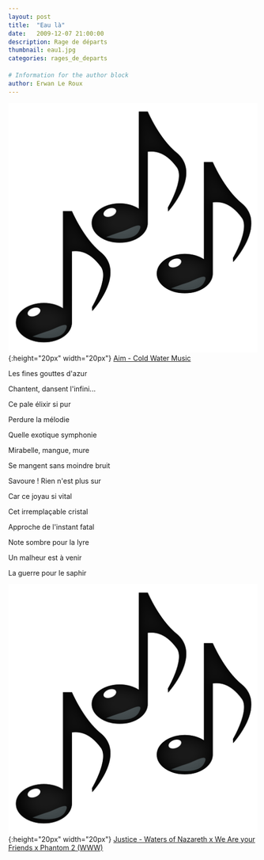 ```yaml
---
layout: post
title:  "Eau là"
date:   2009-12-07 21:00:00
description: Rage de départs
thumbnail: eau1.jpg
categories: rages_de_departs

# Information for the author block
author: Erwan Le Roux
---
```





![](/assets/img/notes.png){:height="20px" width="20px"} [Aim - Cold Water Music][link1] 


Les fines gouttes d'azur

Chantent, dansent l'infini...


Ce pale élixir si pur

Perdure la mélodie



Quelle exotique symphonie

Mirabelle, mangue, mure

Se mangent sans moindre bruit

Savoure ! Rien n'est plus sur



Car ce joyau si vital

Cet irremplaçable cristal

Approche de l'instant fatal


Note sombre pour la lyre

Un malheur est à venir

La guerre pour le saphir



![](/assets/img/notes.png){:height="20px" width="20px"} [Justice - Waters of Nazareth x We Are your Friends x Phantom 2 (WWW)][link2] 

[link1]: https://www.youtube.com/watch?v=ll1SzT0VdZE
[link2]: https://www.youtube.com/watch?v=OOmAfV8enL4

<br/>
<br/>

